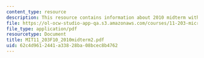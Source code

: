 ```yaml
---
content_type: resource
description: This resource contains information about 2010 midterm with answers.
file: https://ol-ocw-studio-app-qa.s3.amazonaws.com/courses/11-203-microeconomics-fall-2010/62c4d9612441a33828ba08bcec8b4762_MIT11_203F10_2010midterm2.pdf
file_type: application/pdf
resourcetype: Document
title: MIT11_203F10_2010midterm2.pdf
uid: 62c4d961-2441-a338-28ba-08bcec8b4762
---
```

